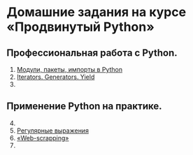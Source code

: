 # Домашние задания на курсе «Продвинутый Python»

## Профессиональная работа с Python.
1. [Модули, пакеты, импорты в Python](/DZ_lecture_1.Import.Module.Package)  
2. [Iterators. Generators. Yield](/DZ_lecture_2.Iterators.Generators.Yield)    
3. []() 

## Применение Python на практике.
4. []()  
5. [Регулярные выражения](/DZ_lecture_5.Regular_expressions)  
6. [«Web-scrapping»](/DZ_lecture_6.Web-scrapping)
7. []()  
